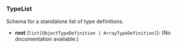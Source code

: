### TypeList

Schema for a standalone list of type definitions.

- **root** (`list[ObjectTypeDefinition | ArrayTypeDefinition]`): (No documentation available.)
